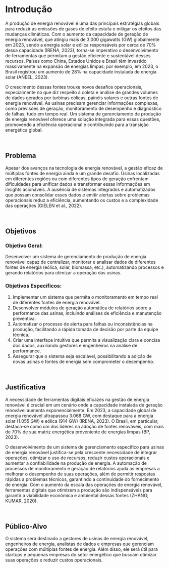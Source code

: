 # Introdução

A produção de energia renovável é uma das principais estratégias globais para reduzir as emissões de gases de efeito estufa e mitigar os efeitos das mudanças climáticas. Com o aumento da capacidade de geração de energia renovável, que atingiu mais de 3.000 gigawatts (GW) globalmente em 2023, sendo a energia solar e eólica responsáveis por cerca de 70% dessa capacidade (IRENA, 2023), torna-se imperativo o desenvolvimento de ferramentas que permitam a gestão eficiente e sustentável desses recursos. Países como China, Estados Unidos e Brasil têm investido massivamente na expansão de energias limpas; por exemplo, em 2023, o Brasil registrou um aumento de 28% na capacidade instalada de energia solar (ANEEL, 2023).

O crescimento dessas fontes trouxe novos desafios operacionais, especialmente no que diz respeito à coleta e análise de grandes volumes de dados gerados por turbinas eólicas, painéis solares e outras fontes de energia renovável. As usinas precisam gerenciar informações complexas, como previsões de geração, monitoramento de desempenho e diagnóstico de falhas, tudo em tempo real. Um sistema de gerenciamento de produção de energia renovável oferece uma solução integrada para essas questões, promovendo a eficiência operacional e contribuindo para a transição energética global.

<br>

## Problema

Apesar dos avanços na tecnologia de energia renovável, a gestão eficaz de múltiplas fontes de energia ainda é um grande desafio. Usinas localizadas em diferentes regiões ou com diferentes tipos de geração enfrentam dificuldades para unificar dados e transformar essas informações em insights acionáveis. A ausência de sistemas integrados e automatizados que possam consolidar esses dados e emitir alertas sobre problemas operacionais reduz a eficiência, aumentando os custos e a complexidade das operações (GIELEN et al., 2022).

<br>

## Objetivos

### Objetivo Geral:
Desenvolver um sistema de gerenciamento de produção de energia renovável capaz de centralizar, monitorar e analisar dados de diferentes fontes de energia (eólica, solar, biomassa, etc.), automatizando processos e gerando relatórios para otimizar a operação das usinas.

### Objetivos Específicos:
1.	Implementar um sistema que permita o monitoramento em tempo real de diferentes fontes de energia renovável.
2.	Desenvolver módulos de geração automática de relatórios sobre a performance das usinas, incluindo análises de eficiência e manutenção preventiva.
3.	Automatizar o processo de alerta para falhas ou inconsistências na produção, facilitando a rápida tomada de decisão por parte da equipe técnica.
4.	Criar uma interface intuitiva que permita a visualização clara e concisa dos dados, auxiliando gestores e engenheiros na análise de performance.
5.	Assegurar que o sistema seja escalável, possibilitando a adição de novas usinas e fontes de energia sem comprometer o desempenho.

<br>

## Justificativa

A necessidade de ferramentas digitais eficazes na gestão de energia renovável é crucial em um cenário onde a capacidade instalada de geração renovável aumenta exponencialmente. Em 2023, a capacidade global de energia renovável ultrapassou 3.068 GW, com destaque para a energia solar (1.055 GW) e eólica (914 GW) (IRENA, 2023). O Brasil, em particular, destaca-se como um dos líderes na adoção de fontes renováveis, com mais de 70% de sua matriz energética proveniente de energias limpas (BP, 2023).

O desenvolvimento de um sistema de gerenciamento específico para usinas de energia renovável justifica-se pela crescente necessidade de integrar operações, otimizar o uso de recursos, reduzir custos operacionais e aumentar a confiabilidade na produção de energia. A automação de processos de monitoramento e geração de relatórios ajuda as empresas a melhorar o desempenho de suas operações, além de permitir respostas rápidas a problemas técnicos, garantindo a continuidade do fornecimento de energia. Com o aumento da escala das operações de energia renovável, ferramentas digitais que otimizem a produção são indispensáveis para garantir a viabilidade econômica e ambiental dessas fontes (ZHANG; KUMAR, 2020).

<br>

## Público-Alvo

O sistema será destinado a gestores de usinas de energia renovável, engenheiros de energia, analistas de dados e empresas que gerenciam operações com múltiplas fontes de energia. Além disso, ele será útil para startups e pequenas empresas do setor energético que buscam otimizar suas operações e reduzir custos operacionais.

<br>



